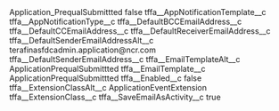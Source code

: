 <?xml version="1.0" encoding="UTF-8"?>
<CustomMetadata xmlns="http://soap.sforce.com/2006/04/metadata" xmlns:xsi="http://www.w3.org/2001/XMLSchema-instance" xmlns:xsd="http://www.w3.org/2001/XMLSchema">
    <label>Application_PrequalSubmittted</label>
    <protected>false</protected>
    <values>
        <field>tffa__AppNotificationTemplate__c</field>
        <value xsi:nil="true"/>
    </values>
    <values>
        <field>tffa__AppNotificationType__c</field>
        <value xsi:nil="true"/>
    </values>
    <values>
        <field>tffa__DefaultBCCEmailAddress__c</field>
        <value xsi:nil="true"/>
    </values>
    <values>
        <field>tffa__DefaultCCEmailAddress__c</field>
        <value xsi:nil="true"/>
    </values>
    <values>
        <field>tffa__DefaultReceiverEmailAddress__c</field>
        <value xsi:nil="true"/>
    </values>
    <values>
        <field>tffa__DefaultSenderEmailAddressAlt__c</field>
        <value xsi:type="xsd:string">terafinasfdcadmin.application@ncr.com</value>
    </values>
    <values>
        <field>tffa__DefaultSenderEmailAddress__c</field>
        <value xsi:nil="true"/>
    </values>
    <values>
        <field>tffa__EmailTemplateAlt__c</field>
        <value xsi:type="xsd:string">ApplicationPrequalSubmittted</value>
    </values>
    <values>
        <field>tffa__EmailTemplate__c</field>
        <value xsi:type="xsd:string">ApplicationPrequalSubmittted</value>
    </values>
    <values>
        <field>tffa__Enabled__c</field>
        <value xsi:type="xsd:boolean">false</value>
    </values>
    <values>
        <field>tffa__ExtensionClassAlt__c</field>
        <value xsi:type="xsd:string">ApplicationEventExtension</value>
    </values>
    <values>
        <field>tffa__ExtensionClass__c</field>
        <value xsi:nil="true"/>
    </values>
    <values>
        <field>tffa__SaveEmailAsActivity__c</field>
        <value xsi:type="xsd:boolean">true</value>
    </values>
</CustomMetadata>
